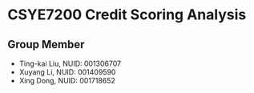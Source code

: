 # CSYE7200 Credit Scoring Analysis

## Group Member

- Ting-kai Liu, NUID: 001306707
- Xuyang Li, NUID: 001409590
- Xing Dong, NUID: 001718652
